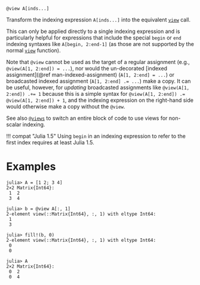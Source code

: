 ```
@view A[inds...]
```

Transform the indexing expression `A[inds...]` into the equivalent [`view`](@ref) call.

This can only be applied directly to a single indexing expression and is particularly helpful for expressions that include the special `begin` or `end` indexing syntaxes like `A[begin, 2:end-1]` (as those are not supported by the normal [`view`](@ref) function).

Note that `@view` cannot be used as the target of a regular assignment (e.g., `@view(A[1, 2:end]) = ...`), nor would the un-decorated [indexed assignment](@ref man-indexed-assignment) (`A[1, 2:end] = ...`) or broadcasted indexed assignment (`A[1, 2:end] .= ...`) make a copy.  It can be useful, however, for *updating* broadcasted assignments like `@view(A[1, 2:end]) .+= 1` because this is a simple syntax for `@view(A[1, 2:end]) .= @view(A[1, 2:end]) + 1`, and the indexing expression on the right-hand side would otherwise make a copy without the `@view`.

See also [`@views`](@ref) to switch an entire block of code to use views for non-scalar indexing.

!!! compat "Julia 1.5"
    Using `begin` in an indexing expression to refer to the first index requires at least Julia 1.5.


# Examples

```jldoctest
julia> A = [1 2; 3 4]
2×2 Matrix{Int64}:
 1  2
 3  4

julia> b = @view A[:, 1]
2-element view(::Matrix{Int64}, :, 1) with eltype Int64:
 1
 3

julia> fill!(b, 0)
2-element view(::Matrix{Int64}, :, 1) with eltype Int64:
 0
 0

julia> A
2×2 Matrix{Int64}:
 0  2
 0  4
```
